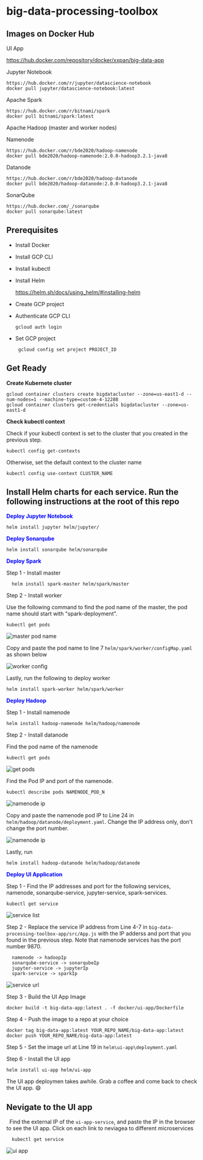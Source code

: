# big-data-processing-toolbox

## Images on Docker Hub
  UI App

   https://hub.docker.com/repository/docker/xxpan/big-data-app

  Jupyter Notebook

    https://hub.docker.com/r/jupyter/datascience-notebook
    docker pull jupyter/datascience-notebook:latest

  Apache Spark

    https://hub.docker.com/r/bitnami/spark  
    docker pull bitnami/spark:latest

  Apache Hadoop (master and worker nodes)

  Namenode

    https://hub.docker.com/r/bde2020/hadoop-namenode
    docker pull bde2020/hadoop-namenode:2.0.0-hadoop3.2.1-java8

  Datanode

    https://hub.docker.com/r/bde2020/hadoop-datanode
    docker pull bde2020/hadoop-datanode:2.0.0-hadoop3.2.1-java8

  SonarQube

    https://hub.docker.com/_/sonarqube
    docker pull sonarqube:latest

## Prerequisites
- Install Docker
- Install GCP CLI
- Install kubectl
- Install Helm 

    https://helm.sh/docs/using_helm/#installing-helm
- Create GCP project
- Authenticate GCP CLI

      gcloud auth login

- Set GCP project

       gcloud config set project PROJECT_ID

## Get Ready
**Create Kubernete cluster**

    gcloud container clusters create bigdatacluster --zone=us-east1-d --num-nodes=1 --machine-type=custom-4-12288 
    gcloud container clusters get-credentials bigdatacluster --zone=us-east1-d

**Check kubectl context**

  Check if your kubectl context is set to the cluster that you created in the previous step.

    kubectl config get-contexts 
  
  Otherwise, set the default context to the cluster name

    kubectl config use-context CLUSTER_NAME    

## Install Helm charts for each service. Run the following instructions at the root of this repo  

<span style="color:blue">**Deploy Jupyter Notebook**</span>

    helm install jupyter helm/jupyter/

<span style="color:blue">**Deploy Sonarqube**</span>

    helm install sonarqube helm/sonarqube

<span style="color:blue">**Deploy Spark**</span>

Step 1 - Install master 

      helm install spark-master helm/spark/master
      
Step 2 - Install worker
      
Use the following command to find the pod name of the master, the pod name should start with "spark-deployment".

    kubectl get pods

![master pod name](./png/get-spark-master-podname.png)

Copy and paste the pod name to line 7 `helm/spark/worker/configMap.yaml` as shown below

![worker config](./png/spark-worker-config.png)

Lastly, run the following to deploy worker

    helm install spark-worker helm/spark/worker

<span style="color:blue">**Deploy Hadoop**</span>

Step 1 - Install namenode

    helm install hadoop-namenode helm/hadoop/namenode

Step 2 - Install datanode

Find the pod name of the namenode

    kubectl get pods

![get pods](./png/get-pods.png)

Find the Pod IP and port of the namenode.

    kubectl describe pods NAMENODE_POD_N

![namenode ip](./png/namenode-podip.png)

Copy and paste the namenode pod IP to Line 24 in `helm/hadoop/datanode/deployment.yaml`. Change the IP address only, don't change the port number.

![namenode ip](./png/datanode-namenode-ip.png)

Lastly, run 

    helm install hadoop-datanode helm/hadoop/datanode

<span style="color:blue">**Deploy UI Application**</span>

Step 1 - Find the IP addresses and port for the following services, namenode, sonarqube-service, jupyter-service, spark-services.

    kubectl get service

![service list](./png/service-list.png)

Step 2 - Replace the service IP address from Line 4-7 in `big-data-processing-toolbox-app/src/App.js` with the IP adderss and port that you found in the previous step. Note that namenode services has the port number 9870.  

```
  namenode -> hadoopIp
  sonarqube-service -> sonarqubeIp
  jupyter-service -> jupyterIp
  spark-service -> sparkIp
```

![service url](./png/service-urls.png)

Step 3 - Build the UI App Image

    docker build -t big-data-app:latest . -f docker/ui-app/Dockerfile

Step 4 - Push the image to a repo at your choice

    docker tag big-data-app:latest YOUR_REPO_NAME/big-data-app:latest
    docker push YOUR_REPO_NAME/big-data-app:latest

Step 5 - Set the image url at Line 19 in `helm\ui-app\deployment.yaml`

Step 6 - Install the UI app

    helm install ui-app helm/ui-app

The UI app deploymen takes awhile. Grab a coffee and come back to check the UI app.	&#128516;

## Nevigate to the UI app
 
Find the external IP of the `ui-app-service`, and paste the IP in the browser to see the UI app. Click on each link to neviagea to different microservices

      kubectl get service
  
![ui app](./png/ui-app.png)

